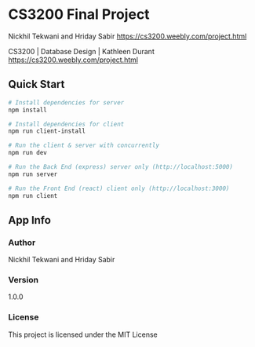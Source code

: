 # CS3200 Final Project
Nickhil Tekwani and Hriday Sabir
https://cs3200.weebly.com/project.html

CS3200 | Database Design | Kathleen Durant
https://cs3200.weebly.com/project.html

## Quick Start

``` bash
# Install dependencies for server
npm install

# Install dependencies for client
npm run client-install

# Run the client & server with concurrently
npm run dev

# Run the Back End (express) server only (http://localhost:5000)
npm run server

# Run the Front End (react) client only (http://localhost:3000)
npm run client

```

## App Info

### Author

Nickhil Tekwani and Hriday Sabir

### Version

1.0.0

### License

This project is licensed under the MIT License
